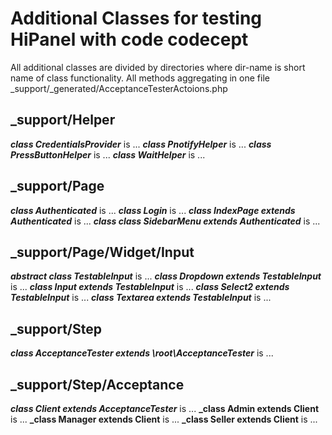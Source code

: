 # Additional Classes for testing HiPanel with code codecept

All additional classes are divided by directories where dir-name is short name of class functionality.
All methods aggregating in one file \_support/\_generated/AcceptanceTesterActoions.php

## \_support/Helper

**_class CredentialsProvider_** is ...
**_class PnotifyHelper_** is ...
**_class PressButtonHelper_** is ...
**_class WaitHelper_** is ...


## \_support/Page

**_class Authenticated_** is ...
**_class Login_** is ...
**_class IndexPage extends Authenticated_** is ...
**_class class SidebarMenu extends Authenticated_** is ...


## \_support/Page/Widget/Input

**_abstract class TestableInput_** is ...
**_class Dropdown extends TestableInput_** is ...
**_class Input extends TestableInput_** is ...
**_class Select2 extends TestableInput_** is ...
**_class Textarea extends TestableInput_** is ...


## \_support/Step

**_class AcceptanceTester extends \root\AcceptanceTester_** is ...


## \_support/Step/Acceptance

**_class Client extends AcceptanceTester_** is ...
**_class Admin extends Client** is ...
**_class Manager extends Client** is ...
**_class Seller extends Client** is ...
